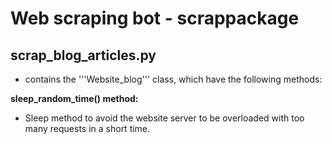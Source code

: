 # Web scraping bot - scrappackage

## scrap_blog_articles.py
- contains the '''Website_blog''' class, which have the following methods:

**sleep_random_time() method:**
- Sleep method to avoid the website server to be overloaded with too many requests in a short time.

